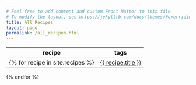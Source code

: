 ```yaml
---
# Feel free to add content and custom Front Matter to this file.
# To modify the layout, see https://jekyllrb.com/docs/themes/#overriding-theme-defaults
title: All Recipes
layout: page
permalink: /all_recipes.html
---
```


|recipe|tags
|-|-
{% for recipe in site.recipes %} | [{{ recipe.title }}]({{recipe.url}}) |  {% for tag in recipe.tags %}  [{{tag|capitalize}}]( tags/{{ tag }}.html ) {% endfor %} 
{% endfor %}
